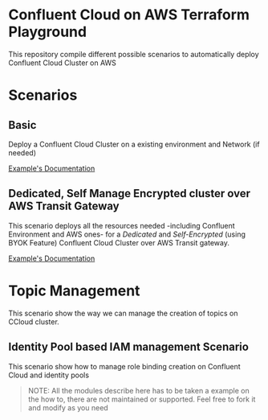 # Confluent Cloud on AWS Terraform Playground

This repository compile different possible scenarios to automatically deploy Confluent Cloud Cluster on AWS

# Scenarios

## Basic

Deploy a Confluent Cloud Cluster on a existing environment and Network (if needed)

[Example's Documentation](./basic/README.md)

## Dedicated, Self Manage Encrypted cluster over AWS Transit Gateway

This scenario deploys all the resources needed -including Confluent Environment and AWS ones- for a *Dedicated* and *Self-Encrypted* (using BYOK Feature) Confluent Cloud Cluster over AWS Transit gateway.

[Example's Documentation](./tgw-byok-dedicated/README.md)

# Topic Management

This scenario show the way we can manage the creation of topics on CCloud cluster.

## Identity Pool based IAM management Scenario

This scenario show how to manage role binding creation on Confluent Cloud and identity pools

> NOTE: All the modules describe here has to be taken a example on the how to, there are not maintained or supported.
> Feel free to fork it and modify as you need